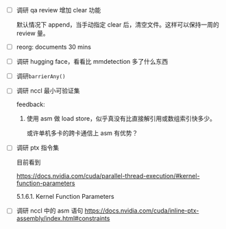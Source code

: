 * [ ] 调研 qa review 增加 clear 功能

    默认情况下 append，当手动指定 clear 后，清空文件。这样可以保持一周的 review 量。

* [ ] reorg: documents 30 mins

* [ ] 调研 hugging face，看看比 mmdetection 多了什么东西

* [ ] 调研`barrierAny()`

* [ ] 调研 nccl 最小可验证集

    feedback:

    1. 使用 asm 做 load store，似乎真没有比直接解引用或数组索引快多少。

        或许单机多卡的跨卡通信上 asm 有优势？

* [ ] 调研 ptx 指令集

    目前看到

    <https://docs.nvidia.com/cuda/parallel-thread-execution/#kernel-function-parameters>

    5.1.6.1. Kernel Function Parameters

* [ ] 调研 nccl 中的 asm 语句 <https://docs.nvidia.com/cuda/inline-ptx-assembly/index.html#constraints>